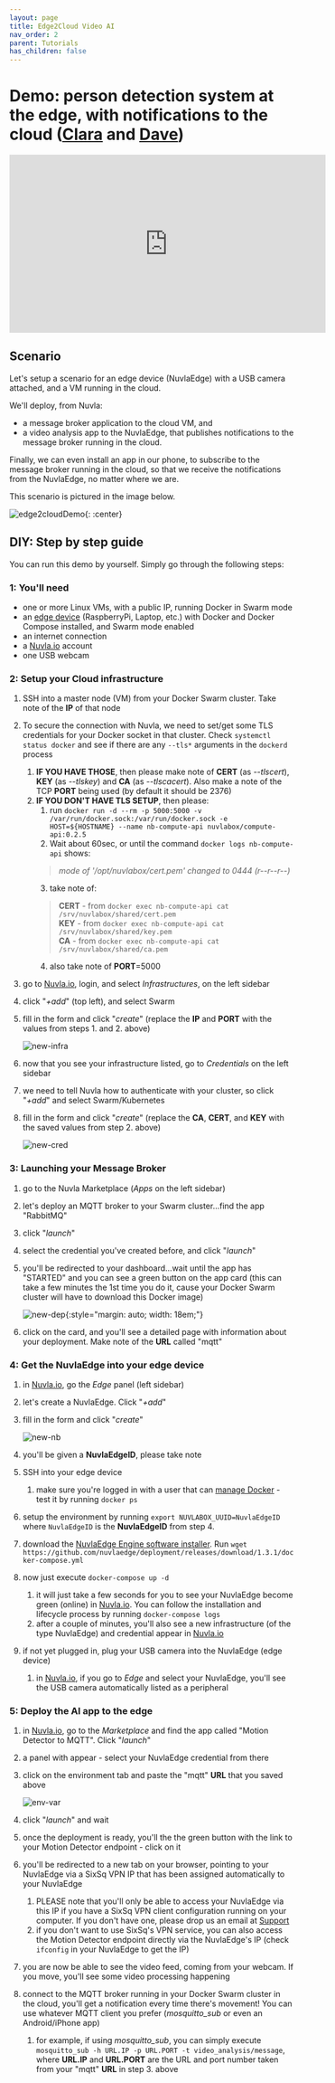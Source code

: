 ```yaml
---
layout: page
title: Edge2Cloud Video AI
nav_order: 2
parent: Tutorials
has_children: false
---
```


# Demo: person detection system at the edge, with notifications to the cloud ([Clara](/clara) and [Dave](/dave))

<center>
<iframe width="560" height="315" src="https://www.youtube.com/embed/yYJ6laT_6M4" frameborder="0" allow="accelerometer; autoplay; encrypted-media; gyroscope; picture-in-picture" allowfullscreen></iframe>
</center>

## Scenario

Let's setup a scenario for an edge device (NuvlaEdge) with a USB camera attached, and a VM running in the cloud.

We'll deploy, from Nuvla:
 - a message broker application to the cloud VM, and
 - a video analysis app to the NuvlaEdge, that publishes notifications to the message broker running in the cloud.
 
Finally, we can even install an app in our phone, to subscribe to the message broker running in the cloud, so that we receive the notifications from the NuvlaEdge, no matter where we are.

This scenario is pictured in the image below.

![edge2cloudDemo](/assets/img/videoAIDemo.png){: :center}


## DIY: Step by step guide

You can run this demo by yourself. Simply go through the following steps:

### 1: You'll need

 - one or more Linux VMs, with a public IP, running Docker in Swarm mode
 - an [edge device](/nuvlabox/latest/nuvlabox-engine/requirements) (RaspberryPi, Laptop, etc.) with Docker and Docker Compose installed, and Swarm mode enabled
 - an internet connection
 - a [Nuvla.io](https://nuvla.io) account
 - one USB webcam
 

### 2: Setup your Cloud infrastructure

 1. SSH into a master node (VM) from your Docker Swarm cluster. Take note of the **IP** of that node
 2. To secure the connection with Nuvla, we need to set/get some TLS credentials for your Docker socket in that cluster. Check `systemctl status docker` and see if there are any `--tls*` arguments in the `dockerd` process 
    1. **IF YOU HAVE THOSE**, then please make note of **CERT** (as *--tlscert*), **KEY** (as *--tlskey*) and **CA** (as *--tlscacert*). Also make a note of the TCP **PORT** being used (by default it should be 2376)
    2. **IF YOU DON'T HAVE TLS SETUP**, then please:
        1. run `docker run -d --rm -p 5000:5000 -v /var/run/docker.sock:/var/run/docker.sock -e HOST=${HOSTNAME} --name nb-compute-api nuvlabox/compute-api:0.2.5`
        2. Wait about 60sec, or until the command `docker logs nb-compute-api` shows:
        > *mode of '/opt/nuvlabox/cert.pem' changed to 0444 (r--r--r--)*
        3. take note of:
        > **CERT**  - from `docker exec nb-compute-api cat /srv/nuvlabox/shared/cert.pem` <br>
        > **KEY** - from `docker exec nb-compute-api cat /srv/nuvlabox/shared/key.pem` <br> 
        > **CA** - from `docker exec nb-compute-api cat /srv/nuvlabox/shared/ca.pem`
        4. also take note of **PORT**=5000
 3. go to [Nuvla.io](https://nuvla.io), login, and select *Infrastructures*, on the left sidebar
 4. click "*+add*" (top left), and select Swarm
 5. fill in the form and click "*create*" (replace the **IP** and **PORT** with the values from steps 1. and 2. above)
 
    ![new-infra](/assets/img/new-infra-modal.png)
 6. now that you see your infrastructure listed, go to *Credentials* on the left sidebar
 7. we need to tell Nuvla how to authenticate with your cluster, so click "*+add*" and select Swarm/Kubernetes
 8. fill in the form and click "*create*" (replace the **CA**, **CERT**, and **KEY** with the saved values from step 2. above)
 
    ![new-cred](/assets/img/new-credential-modal.png)

### 3: Launching your Message Broker

 1. go to the Nuvla Marketplace (*Apps* on the left sidebar)
 2. let's deploy an MQTT broker to your Swarm cluster...find the app "RabbitMQ"
 3. click "*launch*"
 4. select the credential you've created before, and click "*launch*"
 5. you'll be redirected to your dashboard...wait until the app has "STARTED" and you can see a green button on the app card (this can take a few minutes the 1st time you do it, cause your Docker Swarm cluster will have to download this Docker image)
    
    ![new-dep](/assets/img/new-deployment-card.png){:style="margin: auto; width: 18em;"}
 6. click on the card, and you'll see a detailed page with information about your deployment. Make note of the **URL** called "mqtt"
 
### 4: Get the NuvlaEdge into your edge device

 1. in [Nuvla.io](https://nuvla.io), go the *Edge* panel (left sidebar)
 2. let's create a NuvlaEdge. Click "*+add*"
 3. fill in the form and click "*create*"
     
     ![new-nb](/assets/img/new-nb-modal.png)
 4. you'll be given a **NuvlaEdgeID**, please take note
 5. SSH into your edge device
    1. make sure you're logged in with a user that can [manage Docker](https://docs.docker.com/install/linux/linux-postinstall/#manage-docker-as-a-non-root-user) - test it by running `docker ps`
 6. setup the environment by running `export NUVLABOX_UUID=NuvlaEdgeID` where `NuvlaEdgeID` is the **NuvlaEdgeID** from step 4.
 7. download the [NuvlaEdge Engine software installer](https://github.com/nuvlaedge/deployment/releases). Run `wget https://github.com/nuvlaedge/deployment/releases/download/1.3.1/docker-compose.yml`
 8. now just execute `docker-compose up -d`
    1. it will just take a few seconds for you to see your NuvlaEdge become green (online) in [Nuvla.io](https://nuvla.io). You can follow the installation and lifecycle process by running `docker-compose logs`
    2. after a couple of minutes, you'll also see a new infrastructure (of the type NuvlaEdge) and credential appear in [Nuvla.io](https://nuvla.io)
 9. if not yet plugged in, plug your USB camera into the NuvlaEdge (edge device)
    1. in [Nuvla.io](https://nuvla.io), if you go to *Edge* and select your NuvlaEdge, you'll see the USB camera automatically listed as a peripheral
    
### 5: Deploy the AI app to the edge

 1. in [Nuvla.io](https://nuvla.io), go to the *Marketplace* and find the app called "Motion Detector to MQTT". Click "*launch*"
 2. a panel with appear - select your NuvlaEdge credential from there
 3. click on the environment tab and paste the "mqtt" **URL** that you saved above
 
     ![env-var](/assets/img/env-modal.png)
 4. click "*launch*" and wait
 5. once the deployment is ready, you'll the the green button with the link to your Motion Detector endpoint - click on it
 6. you'll be redirected to a new tab on your browser, pointing to your NuvlaEdge via a SixSq VPN IP that has been assigned automatically to your NuvlaEdge
    1. PLEASE note that you'll only be able to access your NuvlaEdge via this IP if you have a SixSq VPN client configuration running on your computer. If you don't have one, please drop us an email at [Support](mailto:support@sixsq.com)
    2. if you don't want to use SixSq's VPN service, you can also access the Motion Detector endpoint directly via the NuvlaEdge's IP (check `ifconfig` in your NuvlaEdge to get the IP)
 7. you are now be able to see the video feed, coming from your webcam. If you move, you'll see some video processing happening
 8. connect to the MQTT broker running in your Docker Swarm cluster in the cloud, you'll get a notification every time there's movement! You can use whatever MQTT client you prefer (*mosquitto_sub* or even an Android/iPhone app)
    1. for example, if using *mosquitto_sub*, you can simply execute `mosquitto_sub -h URL.IP -p URL.PORT -t video_analysis/message`, where **URL.IP** and **URL.PORT** are the URL and port number taken from your "mqtt" **URL** in step 3. above
